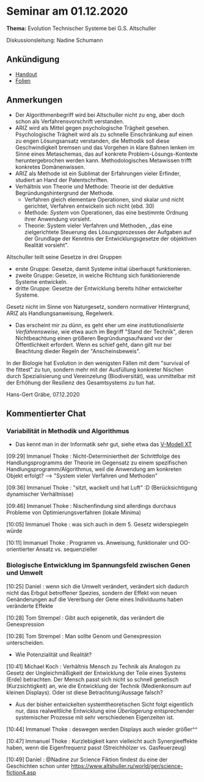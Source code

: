 # Seminar am 01.12.2020

__Thema:__ Evolution Technischer Systeme bei G.S. Altschuller

Diskussionsleitung: Nadine Schumann

## Ankündigung

* [Handout](Handout.pdf)
* [Folien](Folien.pdf)

## Anmerkungen

* Der Algorithmenbegriff wird bei Altschuller nicht zu eng, aber doch schon
  als Verfahrensvorschrift verstanden.
* ARIZ wird als Mittel gegen psychologische Trägheit gesehen.  Psychologische
  Trägheit wird als zu schnelle Einschränkung auf einen zu engen Lösungsansatz
  verstanden, die Methodik soll diese Geschwindigkeit bremsen und das Vorgehen
  in klare Bahnen lenken im Sinne eines Metaschemas, das auf konkrete
  Problem-Lösungs-Kontexte heruntergebrochen werden kann.  Methodologisches
  Metawissen trifft konkretes Domänenwissen.
* ARIZ als Methode ist ein Sublimat der Erfahrungen vieler Erfinder, studiert
  an Hand der Patentschriften.
* Verhältnis von Theorie und Methode: Theorie ist der deduktive
  Begründungshintergrund der Methode.
  * Verfahren gleich elementare Operationen, sind skalar und nicht gerichtet,
    Verfahren entwickeln sich nicht (ebd. 30)
  * Methode: _System_ von Operationen, das eine bestimmte Ordnung ihrer
    Anwendung vorsieht.
  * Theorie: System vieler Verfahren und Methoden, „das eine zielgerichtete
    Steuerung des Lösungsprozesses der Aufgaben auf der Grundlage der Kenntnis
    der Entwicklungsgesetze der objektiven Realität vorsieht".

Altschuller teilt seine Gesetze in drei Gruppen
* erste Gruppe: Gesetze, damit Systeme initial überhaupt funktionieren.
* zweite Gruppe: Gesetze, in welche Richtung sich funktionierende Systeme
  entwickeln.
* dritte Gruppe: Gesetze der Entwicklung bereits höher entwickelter Systeme.

Gesetz nicht im Sinne von Naturgesetz, sondern normativer Hintergrund, ARIZ
als Handlungsanweisung, Regelwerk.
* Das erscheint mir zu dünn, es geht eher um eine _institutionalisierte
  Verfahrensweise_, wie etwa auch im Begriff "Stand der Technik", deren
  Nichtbeachtung einen größeren Begründungsaufwand vor der Öffentlichkeit
  erfordert.  Wenn es schief geht, dann gilt nur bei Beachtung dieder Regeln
  der "Anscheinsbeweis".

In der Biologie hat Evolution in den wenigsten Fällen mit dem "survival of the
fittest" zu tun, sondern mehr mit der Ausfüllung konkreter Nischen durch
Spezialisierung und Vereinzelung (Biodiversität), was unmittelbar mit der
Erhöhung der Resilienz des Gesamtsystems zu tun hat.

Hans-Gert Gräbe, 07.12.2020

## Kommentierter Chat

### Variabilität in Methodik und Algorithmus

* Das kennt man in der Informatik sehr gut, siehe etwa das [V-Modell
  XT](https://www.cio.bund.de/Web/DE/Architekturen-und-Standards/V-Modell-XT-Bund/vmodellxt_bund_node.html)

[09:29] Immanuel Thoke : Nicht-Determiniertheit der Schrittfolge des
Handlungsprogramms der Theorie im Gegensatz zu einem spezifischen
Handlungsprogramm/Algorithmus, weil die Anwendung am konkreten Objekt erfolgt?
--> "System vieler Verfahren und Methoden"

[09:36] Immanuel Thoke : "sitzt, wackelt und hat Luft" :D (Berücksichtigung
dynamischer Verhältnisse)

[09:46] Immanuel Thoke : Nischenfindung sind allerdings durchaus Probleme von
Optimierungsverfahren (lokale Minima)

[10:05] Immanuel Thoke : was sich auch in dem 5. Gesetz widerspiegeln würde

[10:11] Immanuel Thoke : Programm vs. Anweisung, funktionaler und
OO-orientierter Ansatz vs. sequenzieller

### Biologische Entwicklung im Spannungsfeld zwischen Genen und Umwelt

[10:25] Daniel : wenn sich die Umwelt verändert, verändert sich dadurch nicht
das Erbgut betroffener Spezies, sondern der Effekt von neuen Genänderungen auf
die Vererbung der Gene eines Individuums haben veränderte Effekte

[10:28] Tom Strempel : Gibt auch epigenetik, das verändert die Genexpression

[10:28] Tom Strempel : Man sollte Genom und Genexpression unterscheiden.
* Wie Potenzialität und Realität? 

[10:41] Michael Koch : Verhältnis Mensch zu Technik als Analogon zu Gesetz der
Ungleichmäßigkeit der Entwicklung der Teile eines Systems (Erde) betrachten.
Der Mensch passt sich nicht so schnell genetisch (Kurzsichtigkeit) an, wie die
Entwicklung der Technik (Medienkonsum auf kleinen Displays). Oder ist diese
Betrachtung/Aussage falsch?
* Aus der bisher entwickelten systemtheoretischen Sicht folgt eigentlich nur,
  dass realweltliche Entwicklung eine _Überlagerung_ entsprechender
  systemischer Prozesse mit sehr verschiedenen Eigenzeiten ist.

[10:44] Immanuel Thoke : deswegen werden Displays auch wieder größer^^

[10:47] Immanuel Thoke : Kurzlebigkeit kann vielleicht auch Synergieeffekte
haben, wenn die Eigenfrequenz passt (Streichhölzer vs. Gasfeuerzeug)

[10:49] Daniel : @Nadine zur Science Fiktion findest du eine der Geschichten
schon unter <https://www.altshuller.ru/world/ger/science-fiction4.asp>

